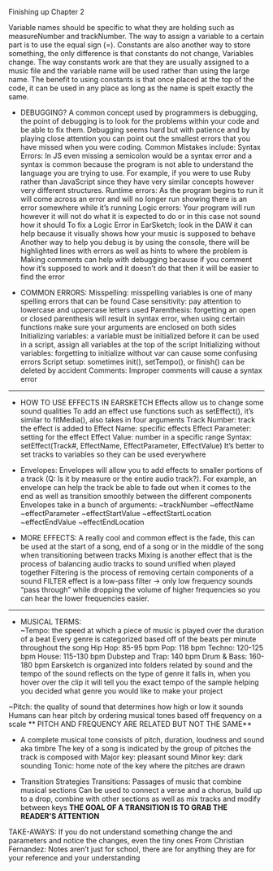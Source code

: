 Finishing up Chapter 2

Variable names should be specific to what they are holding such as measureNumber and trackNumber. The way to assign a variable to a certain part is to use the equal sign (=). Constants are also another way to store something, the only difference is that constants do not change, Variables change. The way constants work are that they are usually assigned to a music file and the variable name will be used rather than using the large name. The benefit to using constants is that once placed at the top of the code, it can be used in any place as long as the name is spelt exactly the same.

* DEBUGGING?
A common concept used by programmers is debugging, the point of debugging is to look for the problems within your code and be able to fix them. Debugging seems hard but with patience and by playing close attention you can point out the smallest errors that you have missed when you were coding.
Common Mistakes include:
Syntax Errors: In JS even missing a semicolon would be a syntax error and a syntax is common because the program is not able to understand the language you are trying to use. For example, if you were to use Ruby rather than JavaScript since they have very similar concepts however very different structures.
Runtime errors: As the program begins to run it will come across an error and will no longer run showing there is an error somewhere while it’s running
Logic errors: Your program will run however it will not do what it is expected to do or in this case not sound how it should
To fix a Logic Error in EarSketch; look in the DAW it can help because it visually shows how your music is supposed to behave
Another way to help you debug is by using the console, there will be highlighted lines with errors as well as hints to where the problem is
Making comments can help with debugging because if you comment how it’s supposed to work and it doesn’t do that then it will be easier to find the error


* COMMON ERRORS:
Misspelling: misspelling variables is one of many spelling errors that can be found
Case sensitivity: pay attention to lowercase and uppercase letters used
Parenthesis: forgetting an open or closed parenthesis will result in syntax error, when using certain functions make sure your arguments are enclosed on both sides
Initializing variables: a variable must be initialized before it can be used in a script, assign all variables at the top of the script
Initializing without variables: forgetting to initialize without var can cause some confusing errors
Script setup: sometimes init(), setTempo(), or finish() can be deleted by accident
Comments: Improper comments will cause a syntax error

--- 

* HOW TO USE EFFECTS IN EARSKETCH
Effects allow us to change some sound qualities
To add an effect use functions such as setEffect(), it’s similar to fitMedia(), also takes in four arguments
Track Number: track the effect is added to
Effect Name: specific effects
Effect Parameter: setting for the effect
Effect Value: number in a specific range
Syntax: setEffect(Track#, EffectName, EffectParameter, EffectValue)
It’s better to set tracks to variables so they can be used everywhere

* Envelopes: 
Envelopes will allow you to add effects to smaller portions of a track (Q: Is it by measure or the entire audio track?). For example, an envelope can help the track be able to fade out when it comes to the end as well as transition smoothly between the different components
Envelopes take in a bunch of arguments:
~trackNumber
~effectName
~effectParameter
~effectStartValue
~effectStartLocation
~effectEndValue
~effectEndLocation

* MORE EFFECTS: 
A really cool and common effect is the fade, this can be used at the start of a song, end of a song or in the middle of the song when transitioning between tracks
Mixing is another effect that is the process of balancing audio tracks to sound unified when played together
Filtering is the process of removing certain components of a sound
FILTER effect is a low-pass filter → only low frequency sounds “pass through” while dropping the volume of higher frequencies so you can hear the lower frequencies easier. 

---

* MUSICAL TERMS:	
~Tempo: the speed at which a piece of music is played over the duration of a beat
Every genre is categorized based off of the beats per minute throughout the song 
Hip Hop: 85-95 bpm
Pop: 118 bpm
Techno: 120-125 bpm
House: 115-130 bpm
Dubstep and Trap: 140 bpm
Drum & Bass: 160-180 bpm
Earsketch is organized into folders related by sound and the tempo of the sound reflects on the type of genre it falls in, when you hover over the clip it will tell you the exact tempo of the sample helping you decided what genre you would like to make your project

~Pitch: the quality of sound that determines how high or low it sounds
Humans can hear pitch by ordering musical tones based off frequency on a scale
** PITCH AND FREQUENCY ARE RELATED BUT NOT THE SAME**

* A complete musical tone consists of pitch, duration, loudness and sound aka timbre
The key of a song is indicated by the group of pitches the track is composed with
Major key: pleasant sound
Minor key: dark sounding
Tonic: home note of the key where the pitches are drawn

* Transition Strategies
Transitions: Passages of music that combine musical sections
Can be used to connect a verse and a chorus, build up to a drop, combine with other sections as well as mix tracks and modify between keys
**THE GOAL OF A TRANSITION IS TO GRAB THE READER'S ATTENTION**


TAKE-AWAYS:
If you do not understand something change the and parameters and notice the changes, even the tiny ones
From Christian Fernandez: Notes aren’t just for school, there are for anything they are for your reference and your understanding



